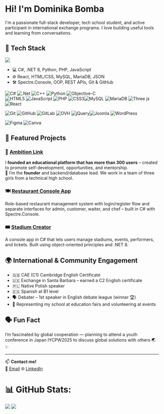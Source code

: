 # Hi! I'm Dominika Bomba

I'm a passionate full-stack developer, tech school student, and active participant in international exchange programs. I love building useful tools and learning from conversations.

## 🧰 Tech Stack

![](https://github-readme-stats.vercel.app/api/top-langs/?username=dominikabomba&theme=dark&hide_border=false&include_all_commits=false&count_private=false&layout=compact)

- 💻 C#, .NET 8, Python, PHP, JavaScript
- ⚙️ React, HTML/CSS, MySQL, MariaDB, JSON
- 🛠️ Spectre.Console, OOP, REST APIs, Git & GitHub



![C#](https://img.shields.io/badge/c%23-%23239120.svg?style=for-the-badge&logo=csharp&logoColor=white) ![.Net](https://img.shields.io/badge/.NET-5C2D91?style=for-the-badge&logo=.net&logoColor=white) ![C++](https://img.shields.io/badge/c++-%2300599C.svg?style=for-the-badge&logo=c%2B%2B&logoColor=white) ![Python](https://img.shields.io/badge/python-3670A0?style=for-the-badge&logo=python&logoColor=ffdd54) ![Objective-C](https://img.shields.io/badge/OBJECTIVE--C-%233A95E3.svg?style=for-the-badge&logo=apple&logoColor=white)
 <br/> 
![HTML5](https://img.shields.io/badge/html5-%23E34F26.svg?style=for-the-badge&logo=html5&logoColor=white) ![JavaScript](https://img.shields.io/badge/javascript-%23323330.svg?style=for-the-badge&logo=javascript&logoColor=%23F7DF1E) ![PHP](https://img.shields.io/badge/php-%23777BB4.svg?style=for-the-badge&logo=php&logoColor=white) ![CSS3](https://img.shields.io/badge/css3-%231572B6.svg?style=for-the-badge&logo=css3&logoColor=white)![MySQL](https://img.shields.io/badge/mysql-4479A1.svg?style=for-the-badge&logo=mysql&logoColor=white) ![MariaDB](https://img.shields.io/badge/MariaDB-003545?style=for-the-badge&logo=mariadb&logoColor=white)  ![Three js](https://img.shields.io/badge/threejs-black?style=for-the-badge&logo=three.js&logoColor=white) ![React](https://img.shields.io/badge/react-%2320232a.svg?style=for-the-badge&logo=react&logoColor=%2361DAFB) 
<br/>

![Git](https://img.shields.io/badge/git-%23F05033.svg?style=for-the-badge&logo=git&logoColor=white) ![GitHub](https://img.shields.io/badge/github-%23121011.svg?style=for-the-badge&logo=github&logoColor=white) ![GitLab](https://img.shields.io/badge/gitlab-%23181717.svg?style=for-the-badge&logo=gitlab&logoColor=white) ![OVH](https://img.shields.io/badge/ovh-%23123F6D.svg?style=for-the-badge&logo=ovh&logoColor=#123F6D) ![jQuery](https://img.shields.io/badge/jquery-%230769AD.svg?style=for-the-badge&logo=jquery&logoColor=white)![Joomla](https://img.shields.io/badge/joomla-%235091CD.svg?style=for-the-badge&logo=joomla&logoColor=white) ![WordPress](https://img.shields.io/badge/WordPress-%23117AC9.svg?style=for-the-badge&logo=WordPress&logoColor=white)

![Figma](https://img.shields.io/badge/figma-%23F24E1E.svg?style=for-the-badge&logo=figma&logoColor=white)  ![Canva](https://img.shields.io/badge/Canva-%2300C4CC.svg?style=for-the-badge&logo=Canva&logoColor=white) 
## 🚀 Featured Projects

### 🌱 [Ambition Link](https://ambilink.pl)
I **founded an educational platform that has more than 300 users** – created to promote self-development, opportunities, and mentorship.  
🧠 I’m the **founder** and backend/database lead. We work in a team of three girls from a technical high school.


### 🍽️ [Restaurant Console App](https://github.com/DominikaBomba/restaurant_manager)
Role-based restaurant management system with login/register flow and separate interfaces for admin, customer, waiter, and chef – built in C# with Spectre.Console.

### 🎟️ [Stadium Creator](https://github.com/DominikaBomba/StadiumCreator)
A console app in C# that lets users manage stadiums, events, performers, and tickets. Built using object-oriented principles and .NET 8.


## 🌍 International & Community Engagement

- 🇬🇧 CAE (C1) Cambridge English Certificate
- 🇺🇸 Exchange in Santa Barbara – earned a C2 English certificate
- 🇵🇱 Native Polish speaker
- 🇪🇸 Spanish at B1 level
- 🗣️ Debater – 1st speaker in English debate league (winner 🏆)
- 🎤 Representing my school at education fairs and volunteering at events


## 🗣️ Fun Fact
I’m fascinated by global cooperation — planning to attend a youth conference in Japan IYCPW2025 to discuss global solutions with others 🌏✨

---

📫 **Contact me!**  
📧 [Email](mailto:d.bomba806@gmail.com)
🌐 [LinkedIn](https://www.linkedin.com/in/dominika-bomba-088a63329/)

# 📊 GitHub Stats:
![](https://github-readme-stats.vercel.app/api?username=dominikabomba&theme=dark&hide_border=false&include_all_commits=false&count_private=false)
![](https://nirzak-streak-stats.vercel.app/?user=dominikabomba&theme=dark&hide_border=false)<br/>

<!-- Proudly created with GPRM ( https://gprm.itsvg.in ) -->

